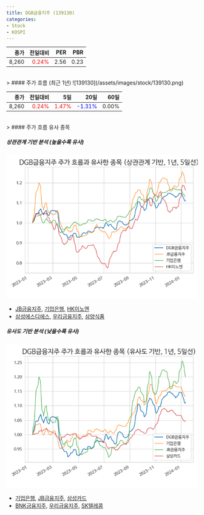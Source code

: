 ```yaml
---
title: DGB금융지주 (139130)
categories:
- Stock
- KOSPI
---
```


|종가|전일대비|PER|PBR|
|---:|-------:|--:|---:|
|8,260|<span style="color: red">0.24%</span>|2.56|0.23|

<!-- more -->
<br>
> #### 주가 흐름 (최근 1년)
![139130](/assets/images/stock/139130.png)

|종가|전일대비|5일|20일|60일|
|---:|-------:|--:|---:|---:|
|8,260|<span style="color: red">0.24%</span>|<span style="color: red">1.47%</span>|<span style="color: blue">-1.31%</span>|0.00%|

<br>
> #### 주가 흐름 유사 종목

##### 상관관계 기반 분석 (높을수록 유사)
![139130](/assets/images/stock/139130_corr.png)
- [JB금융지주](/175330/), [기업은행](/024110/), [HK이노엔](/195940/)
- [삼성에스디에스](/018260/), [우리금융지주](/316140/), [삼양식품](/003230/)

##### 유사도 기반 분석 (낮을수록 유사)	
![139130](/assets/images/stock/139130_sim.png)
- [기업은행](/024110/), [JB금융지주](/175330/), [삼성카드](/029780/)
- [BNK금융지주](/138930/), [우리금융지주](/316140/), [SK텔레콤](/017670/)